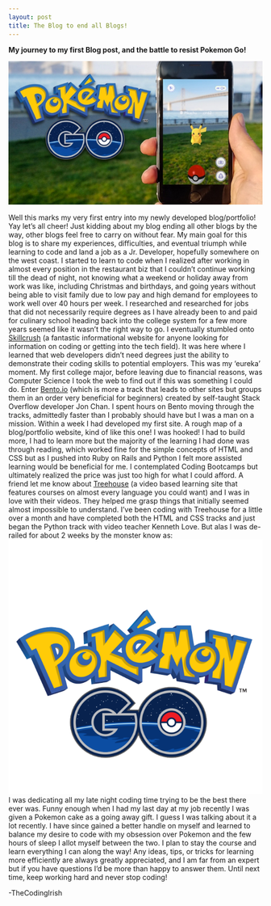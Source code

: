 ```yaml
---
layout: post
title: The Blog to end all Blogs!
---
```


**My journey to my first Blog post, and the battle to resist Pokemon Go!**

<link rel="stylesheet" type="text/css" href="/css/stylesheet.css">

![pokemon](/images/pokemon_blog.jpg)

<span>Well this marks my very first entry into my newly developed blog/portfolio! Yay let’s all cheer! Just kidding about my blog ending all other blogs by the way, other blogs feel free to carry on without fear. My main goal for this blog is to share my experiences, difficulties, and eventual triumph while learning to code and land a job as a Jr. Developer, hopefully somewhere on the west coast. I started to learn to code when I realized after working in almost every position in the restaurant biz that I couldn’t continue working till the dead of night, not knowing what a weekend or holiday away from work was like, including Christmas and birthdays, and going years without being able to visit family due to low pay and high demand for employees to work well over 40 hours per week. I researched and researched for jobs that did not necessarily require degrees as I have already been to and paid for culinary school heading back into the college system for a few more years seemed like it wasn’t the right way to go. I eventually stumbled onto <a href="https://skillcrush.com" target="_blank">Skillcrush</a> (a fantastic informational website for anyone looking for information on coding or getting into the tech field). It was here where I learned that web developers didn’t need degrees just the ability to demonstrate their coding skills to potential employers. This was my ‘eureka’ moment. My first college major, before leaving due to financial reasons, was Computer Science I took the web to find out if this was something I could do. Enter <a href="https://bento.io" target="_blank">Bento.io</a> (which is more a track that leads to other sites but groups them in an order very beneficial for beginners) created by self-taught Stack Overflow developer Jon Chan. I spent hours on Bento moving through the tracks, admittedly faster than I probably should have but I was a man on a mission. Within a week I had developed my first site. A rough map of a blog/portfolio website, kind of like this one! I was hooked! I had to build more, I had to learn more but the majority of the learning I had done was through reading, which worked fine for the simple concepts of HTML and CSS but as I pushed into Ruby on Rails and Python I felt more assisted learning would be beneficial for me. I contemplated Coding Bootcamps but ultimately realized the price was just too high for what I could afford. A friend let me know about <a href="https://teamtreehouse.com" target="_blank">Treehouse</a> (a video based learning site that features courses on almost every language you could want) and I was in love with their videos. They helped me grasp things that initially seemed almost impossible to understand. I’ve been coding with Treehouse for a little over a month and have completed both the HTML and CSS tracks and just began the Python track with video teacher Kenneth Love. But alas I was de-railed for about 2 weeks by the monster know as:<br>
![pokemon_logo](/images/pokemon_go_logo.png) <br>
I was dedicating all my late night coding time trying to be the best there ever was. Funny enough when I had my last day at my job recently I was given a Pokemon cake as a going away gift. I guess I was talking about it a lot recently. I have since gained a better handle on myself and learned to balance my desire to code with my obsession over Pokemon and the few hours of sleep I allot myself between the two. I plan to stay the course and learn everything I can along the way! Any ideas, tips, or tricks for learning more efficiently are always greatly appreciated, and I am far from an expert but if you have questions I’d be more than happy to answer them. Until next time, keep working hard and never stop coding!</span>
						

-TheCodingIrish